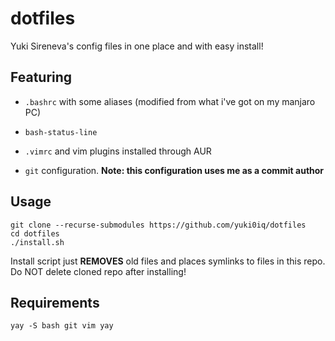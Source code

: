 # dotfiles

Yuki Sireneva's config files in one place and with easy install!

## Featuring

* `.bashrc` with some aliases (modified from what i've got on my manjaro PC)

* `bash-status-line`

* `.vimrc` and vim plugins installed through AUR

* `git` configuration. __Note: this configuration uses me as a commit author__

## Usage 

```
git clone --recurse-submodules https://github.com/yuki0iq/dotfiles
cd dotfiles
./install.sh
```

Install script just **REMOVES** old files and places symlinks to files in this repo. Do NOT delete cloned repo after installing!

## Requirements

```
yay -S bash git vim yay
```

